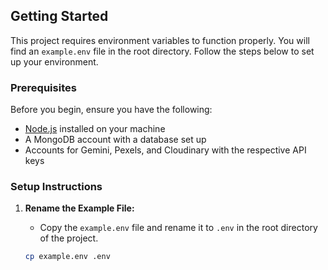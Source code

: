 
## Getting Started

This project requires environment variables to function properly. You will find an `example.env` file in the root directory. Follow the steps below to set up your environment.

### Prerequisites

Before you begin, ensure you have the following:

- [Node.js](https://nodejs.org/) installed on your machine
- A MongoDB account with a database set up
- Accounts for Gemini, Pexels, and Cloudinary with the respective API keys

### Setup Instructions

1. **Rename the Example File:**
   - Copy the `example.env` file and rename it to `.env` in the root directory of the project.

   ```bash
   cp example.env .env
